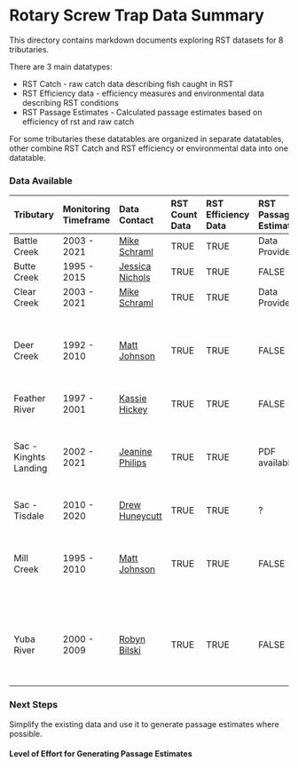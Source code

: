 
# Rotary Screw Trap Data Summary 

This directory contains markdown documents exploring RST datasets for 8 tributaries. 

There are 3 main datatypes:

* RST Catch - raw catch data describing fish caught in RST 
* RST Efficiency data - efficiency measures and environmental data describing RST conditions 
* RST Passage Estimates - Calculated passage estimates based on efficiency of rst and raw catch 

For some tributaries these datatables are organized in separate datatables, other combine RST Catch and RST efficiency or environmental data into one datatable.


### Data Available

| Tributary | Monitoring Timeframe | Data Contact | RST Count Data | RST Efficiency Data | RST Passage Estimates | Passage Estimate Methodology | Passage Estimate Resolution | Notes |
| :--------- | :------------ | :------------ | :----------- | :-----------| :----------- | :----------- | :--------- | :-------------------- |
| Battle Creek | 2003 - 2021 | [Mike Schraml](mailto:mike_schraml@fws.gov)  | TRUE | TRUE | Data Provided | [R script](https://github.com/FlowWest/JPE-datasets/blob/main/scripts/rst/battle-creek/Daily%20Passage.R) | daily | |
| Butte Creek | 1995 - 2015 | [Jessica Nichols](Jessica.Nichols@Wildlife.ca.gov) | TRUE | TRUE | FALSE | NA | NA | |
| Clear Creek | 2003 - 2021 | [Mike Schraml](mailto:mike_schraml@fws.gov)  | TRUE | TRUE | Data Provided | [R script](https://github.com/FlowWest/JPE-datasets/blob/main/scripts/rst/battle-creek/Daily%20Passage.R) | daily | |
| Deer Creek | 1992 - 2010 | [Matt Johnson](mailto:Matt.Johnson@wildlife.ca.gov) | TRUE | TRUE | FALSE | NA | NA | Not enough information to generate passage estimates |
| Feather River | 1997 - 2001 | [Kassie Hickey](mailto:KHickey@psmfc.org) | TRUE | TRUE | FALSE | NA | NA | |
| Sac - Kinghts Landing | 2002 - 2021 | [Jeanine Philips](mailto:Jeanine.Phillips@wildlife.ca.gov) | TRUE | TRUE | PDF available | NA | NA | [Annual Reports](https://www.calfish.org/ProgramsData/ConservationandManagement/CentralValleyMonitoring/SacramentoValleyTributaryMonitoring/MiddleSacramentoRiverSalmonandSteelheadMonitoring.aspx) with passage estimates, gives 95% CI |
| Sac - Tisdale | 2010 - 2020 | [Drew Huneycutt](mailto:andrew.huneycutt@wildlife.ca.gov) | TRUE | TRUE | ? | Efficiency Correction | NA | |
| Mill Creek | 1995 - 2010 | [Matt Johnson](mailto:Matt.Johnson@wildlife.ca.gov) | TRUE | TRUE | FALSE | NA | NA | Not enough information to generate passage estimates |
| Yuba River | 2000 - 2009 | [Robyn Bilski](mailto:Robyn.Bilski@Wildlife.ca.gov) | TRUE | TRUE | FALSE | NA | NA | [Reports](https://www.yubawater.org/Archive.aspx?AMID=45) describing 2 years of RST operation on the Yuba |


### Next Steps 

Simplify the existing data and use it to generate passage estimates where possible. 

#### Level of Effort for Generating Passage Estimates 





